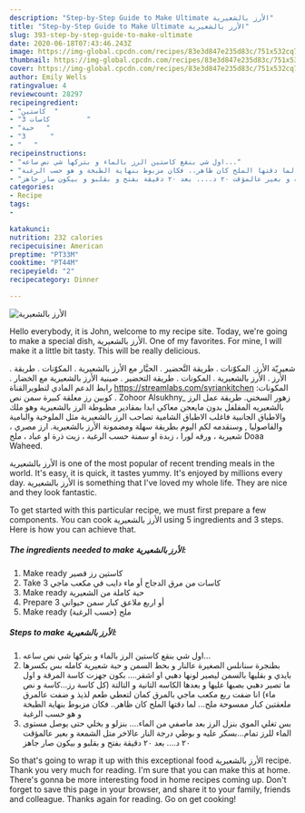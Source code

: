 ```yaml
---
description: "Step-by-Step Guide to Make Ultimate الأرز بالشعيرية"
title: "Step-by-Step Guide to Make Ultimate الأرز بالشعيرية"
slug: 393-step-by-step-guide-to-make-ultimate
date: 2020-06-18T07:43:46.243Z
image: https://img-global.cpcdn.com/recipes/83e3d847e235d83c/751x532cq70/الصورة-الرئيسية-لوصفةالأرز-بالشعيرية.jpg
thumbnail: https://img-global.cpcdn.com/recipes/83e3d847e235d83c/751x532cq70/الصورة-الرئيسية-لوصفةالأرز-بالشعيرية.jpg
cover: https://img-global.cpcdn.com/recipes/83e3d847e235d83c/751x532cq70/الصورة-الرئيسية-لوصفةالأرز-بالشعيرية.jpg
author: Emily Wells
ratingvalue: 4
reviewcount: 28297
recipeingredient:
- "كاستين  "
- "3 كاسات         "
- "حبة   "
- "3      "
- "   "
recipeinstructions:
- "اول شي بنقع كاستين الرز بالماء و بتركها شي نص ساعه..."
- "بطنجرة سنانلس الصغيرة عالنار و بحط السمن و حبة شعيرية كامله بس بكسرها بايدي و بقليها بالسمن ليصير لونها دهبي او اشقر.... بكون جهزت كاسة المرقة و اول ما تصير دهبي بصبها عليها و بعدها الكاسه التانية و التالتة (كل كاسة رز...كاسة و نص ماء) انا ضفت ربع مكعب ماجي بالمرق كمان لتعطي طعم لذيذ و ضفت عالمرق ملعقتين كبار ممسوحة ملح... لما دقتها الملح كان ظاهر.. فكان مزبوط بنهاية الطبخة و هو حسب الرغبة"
- "بس تغلي الموي بنزل الرز بعد ماصفي من الماء.... بنزلو و بخلي حتى يوصل مستوى الماء للرز تمام...بسكر عليه و بوطي درجة النار عالاخر متل الشمعة و بعير عالمؤقت ٢٠ د.... بعد ٢٠ دقيقة بفتح و بقلبو و بيكون صار جاهز"
categories:
- Recipe
tags:
- 

katakunci:  
nutrition: 232 calories
recipecuisine: American
preptime: "PT33M"
cooktime: "PT44M"
recipeyield: "2"
recipecategory: Dinner

---
```



![الأرز بالشعيرية](https://img-global.cpcdn.com/recipes/83e3d847e235d83c/751x532cq70/الصورة-الرئيسية-لوصفةالأرز-بالشعيرية.jpg)

Hello everybody, it is John, welcome to my recipe site. Today, we're going to make a special dish, الأرز بالشعيرية. One of my favorites. For mine, I will make it a little bit tasty. This will be really delicious.

شعيريّة الأرز. المكوّنات . طريقة التَّحضير . الحبَّار مع الأرز بالشعيرية . المكوّنات . طريقة . الأرز . الأرز بالشعيرية . المكونات . طريقة التحضير . صينية الأرز بالشعيرية مع الخضار . رابط الدعم المادي لتطويرالقناة https://streamlabs.com/syriankitchen المكونات: كوبين رز معلقة كبيرة سمن نص . Zohoor Alsukhny_ زهور السخني. طريقة عمل الرز بالشعيريه المفلفل بدون مايعجن معاكي ابدا بمقادير مظبوطة الرز بالشعيرية وهو ملك والاطباق الجانبية فاغلب الاطباق الشامية تصاحب الرز بالشعيرية مثل الملوخية والبامية والفاصوليا , وسنقدمه لكم اليوم بطريقة سهلة ومضمونة الأرز بالشعيرية. ارز مصري ، شعيرية ، ورقه لورا ، زبدة او سمنة حسب الرغبة ، زيت ذرة او عباد ، ملح Doaa Waheed.

الأرز بالشعيرية is one of the most popular of recent trending meals in the world. It's easy, it is quick, it tastes yummy. It's enjoyed by millions every day. الأرز بالشعيرية is something that I've loved my whole life. They are nice and they look fantastic.


To get started with this particular recipe, we must first prepare a few components. You can cook الأرز بالشعيرية using 5 ingredients and 3 steps. Here is how you can achieve that.

<!--inarticleads1-->

##### The ingredients needed to make الأرز بالشعيرية:

1. Make ready كاستين رز قصير
1. Take 3 كاسات من مرق الدجاج أو ماء دايب في مكعب ماجي
1. Make ready حبة كاملة من الشعيرية
1. Prepare 3 أو اربع ملاعق كبار سمن حيواني
1. Make ready  ملح (حسب الرغبة)




<!--inarticleads2-->

##### Steps to make الأرز بالشعيرية:

1. اول شي بنقع كاستين الرز بالماء و بتركها شي نص ساعه...
1. بطنجرة سنانلس الصغيرة عالنار و بحط السمن و حبة شعيرية كامله بس بكسرها بايدي و بقليها بالسمن ليصير لونها دهبي او اشقر.... بكون جهزت كاسة المرقة و اول ما تصير دهبي بصبها عليها و بعدها الكاسه التانية و التالتة (كل كاسة رز...كاسة و نص ماء) انا ضفت ربع مكعب ماجي بالمرق كمان لتعطي طعم لذيذ و ضفت عالمرق ملعقتين كبار ممسوحة ملح... لما دقتها الملح كان ظاهر.. فكان مزبوط بنهاية الطبخة و هو حسب الرغبة
1. بس تغلي الموي بنزل الرز بعد ماصفي من الماء.... بنزلو و بخلي حتى يوصل مستوى الماء للرز تمام...بسكر عليه و بوطي درجة النار عالاخر متل الشمعة و بعير عالمؤقت ٢٠ د.... بعد ٢٠ دقيقة بفتح و بقلبو و بيكون صار جاهز




So that's going to wrap it up with this exceptional food الأرز بالشعيرية recipe. Thank you very much for reading. I'm sure that you can make this at home. There's gonna be more interesting food in home recipes coming up. Don't forget to save this page in your browser, and share it to your family, friends and colleague. Thanks again for reading. Go on get cooking!

